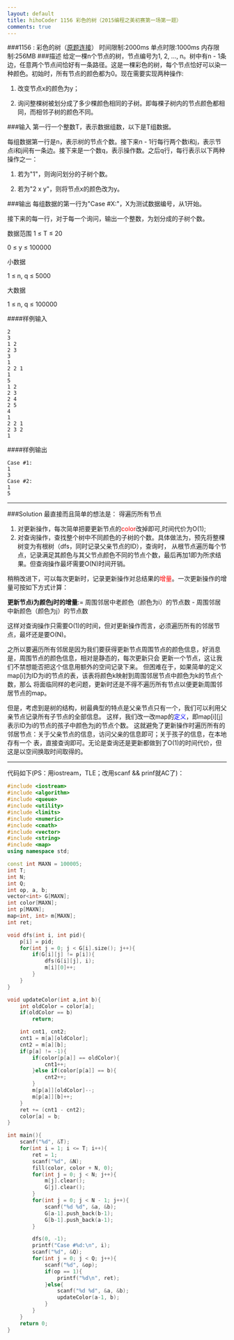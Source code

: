```yaml
---
layout: default
title: hihoCoder 1156 彩色的树（2015编程之美初赛第一场第一题）
comments: true
---
```


###1156 : 彩色的树（[原题连接](http://hihocoder.com/problemset/problem/1156)）
时间限制:2000ms
单点时限:1000ms
内存限制:256MB
###描述
给定一棵n个节点的树，节点编号为1, 2, …, n。树中有n - 1条边，任意两个节点间恰好有一条路径。这是一棵彩色的树，每个节点恰好可以染一种颜色。初始时，所有节点的颜色都为0。现在需要实现两种操作:

1. 改变节点x的颜色为y；

2. 询问整棵树被划分成了多少棵颜色相同的子树。即每棵子树内的节点颜色都相同，而相邻子树的颜色不同。

###输入
第一行一个整数T，表示数据组数，以下是T组数据。

每组数据第一行是n，表示树的节点个数。接下来n - 1行每行两个数i和j，表示节点i和j间有一条边。接下来是一个数q，表示操作数。之后q行，每行表示以下两种操作之一：

1. 若为"1"，则询问划分的子树个数。

2. 若为"2 x y"，则将节点x的颜色改为y。

###输出
每组数据的第一行为"Case #X:"，X为测试数据编号，从1开始。

接下来的每一行，对于每一个询问，输出一个整数，为划分成的子树个数。

数据范围
1 ≤ T ≤ 20

0 ≤ y ≤ 100000

小数据

1 ≤ n, q ≤ 5000

大数据

1 ≤ n, q ≤ 100000

####样例输入

```
2
3
1 2
2 3
3
1
2 2 1
1
5
1 2
2 3
2 4
2 5
4
1
2 2 1
2 3 2
1
```
####样例输出

```
Case #1:
1
3
Case #2:
1
5
```
***
###Solution
最直接而且简单的想法是：
得遍历所有节点
1. 对更新操作，每次简单把要更新节点的<font color="red">color</font>改掉即可,时间代价为O(1);
2. 对查询操作，查找整个树中不同颜色的子树的个数。具体做法为，预先将整棵树变为有根树（dfs，同时记录父亲节点的ID），查询时，
从根节点遍历每个节点，记录满足其颜色与其父节点颜色不同的节点个数，最后再加1即为所求结果。但查询操作最坏需要O(N)时间开销。

稍稍改进下，可以每次更新时，记录更新操作对总结果的<font color="red">增量</font>。一次更新操作的增量可按如下方式计算：

**更新节点i为颜色j时的增量**:= 周围邻居中老颜色（颜色为i）的节点数 - 周围邻居中新颜色（颜色为j）的节点数

这样对查询操作只需要O(1)的时间，但对更新操作而言，必须遍历所有的邻居节点，最坏还是要O(N)。

之所以要遍历所有邻居是因为我们要获得更新节点周围节点的颜色信息，好消息是，周围节点的颜色信息，相对是静态的，每次更新只会
更新一个节点，这让我们不禁想能否把这个信息用额外的空间记录下来。
但困难在于，如果简单的定义map[i]为ID为i的节点的表，该表将颜色k映射到周围邻居节点中颜色为k的节点个数，那么
将面临同样的老问题，更新时还是不得不遍历所有节点以便更新周围邻居节点的map。

但是，考虑到是树的结构，树最典型的特点是父亲节点只有一个，我们可以利用父亲节点记录所有子节点的全部信息。
这样，我们改一改map的<font color="blue">定义</font>，即map[i][j]表示ID为i的节点的孩子中颜色为j的节点个数。
这就避免了更新操作时遍历所有的邻居节点：关于父亲节点的信息，访问父亲的信息即可；关于孩子的信息，在本地存有一个
表，直接查询即可。无论是查询还是更新都做到了O(1)的时间代价，但这是以空间换取时间取得的。

***
代码如下(PS：用iostream，TLE；改用scanf && prinf就AC了)：

```cpp
#include <iostream>
#include <algorithm>
#include <queue>
#include <utility>
#include <limits>
#include <numeric>
#include <cmath>
#include <vector>
#include <string>
#include <map>
using namespace std;

const int MAXN = 100005;
int T;
int N;
int Q;
int op, a, b;
vector<int> G[MAXN];
int color[MAXN];
int p[MAXN];
map<int, int> m[MAXN];
int ret;

void dfs(int i, int pid){
	p[i] = pid;
	for(int j = 0; j < G[i].size(); j++){
		if(G[i][j] != p[i]){
			dfs(G[i][j], i);
			m[i][0]++;
		}
	}
}

void updateColor(int a,int b){
	int oldColor = color[a];
	if(oldColor == b)
		return;

	int cnt1, cnt2;
	cnt1 = m[a][oldColor];
	cnt2 = m[a][b];
	if(p[a] != -1){
		if(color[p[a]] == oldColor){
			cnt1++;
		}else if(color[p[a]] == b){
			cnt2++;
		}
		m[p[a]][oldColor]--;
		m[p[a]][b]++;
	}
	ret += (cnt1 - cnt2);
	color[a] = b;
}

int main(){
	scanf("%d", &T);
	for(int i = 1; i <= T; i++){
		ret = 1;
		scanf("%d", &N);
		fill(color, color + N, 0);
		for(int j = 0; j < N; j++){
			m[j].clear();
			G[j].clear();
		}
		for(int j = 0; j < N - 1; j++){
			scanf("%d %d", &a, &b);
			G[a-1].push_back(b-1);
			G[b-1].push_back(a-1);
		}

		dfs(0, -1);
		printf("Case #%d:\n", i);
		scanf("%d", &Q);
		for(int j = 0; j < Q; j++){
			scanf("%d", &op);
			if(op == 1){
				printf("%d\n", ret);
			}else{
				scanf("%d %d", &a, &b);
				updateColor(a-1, b);
			}
		}
	}
	return 0;
}
```

